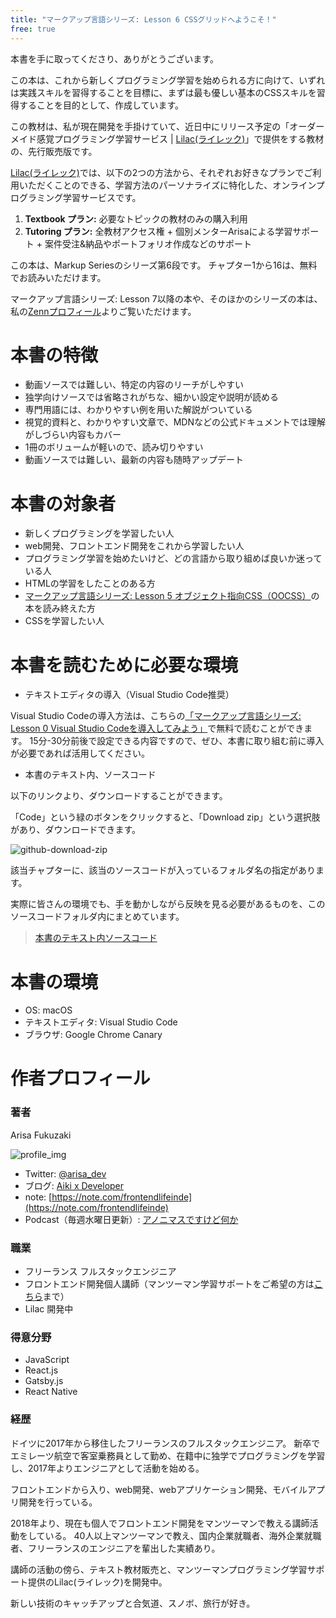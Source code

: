 ```yaml
---
title: "マークアップ言語シリーズ: Lesson 6 CSSグリッドへようこそ！"
free: true
---
```


本書を手に取ってくださり、ありがとうございます。

この本は、これから新しくプログラミング学習を始められる方に向けて、いずれは実践スキルを習得することを目標に、まずは最も優しい基本のCSSスキルを習得することを目的として、作成しています。

この教材は、私が現在開発を手掛けていて、近日中にリリース予定の「オーダーメイド感覚プログラミング学習サービス | [Lilac(ライレック)](https://note.com/frontendlifeinde/m/m9b8feda1d547)」で提供をする教材の、先行販売版です。

[Lilac(ライレック)](https://note.com/frontendlifeinde/m/m9b8feda1d547)では、以下の2つの方法から、それぞれお好きなプランでご利用いただくことのできる、学習方法のパーソナライズに特化した、オンラインプログラミング学習サービスです。

1. **Textbook プラン:** 必要なトピックの教材のみの購入利用
2. **Tutoring プラン:** 全教材アクセス権 + 個別メンターArisaによる学習サポート + 案件受注&納品やポートフォリオ作成などのサポート

この本は、Markup Seriesのシリーズ第6段です。
チャプター1から16は、無料でお読みいただけます。

マークアップ言語シリーズ: Lesson 7以降の本や、そのほかのシリーズの本は、私の[Zennプロフィール](https://zenn.dev/arisa_dev)よりご覧いただけます。

# 本書の特徴

- 動画ソースでは難しい、特定の内容のリーチがしやすい
- 独学向けソースでは省略されがちな、細かい設定や説明が読める
- 専門用語には、わかりやすい例を用いた解説がついている
- 視覚的資料と、わかりやすい文章で、MDNなどの公式ドキュメントでは理解がしづらい内容もカバー
- 1冊のボリュームが軽いので、読み切りやすい
- 動画ソースでは難しい、最新の内容も随時アップデート

# 本書の対象者

- 新しくプログラミングを学習したい人
- web開発、フロントエンド開発をこれから学習したい人
- プログラミング学習を始めたいけど、どの言語から取り組めば良いか迷っている人
- HTMLの学習をしたことのある方
- [マークアップ言語シリーズ: Lesson 5 オブジェクト指向CSS（OOCSS）](https://zenn.dev/arisa_dev/books/markup-lesson5)の本を読み終えた方
- CSSを学習したい人

# 本書を読むために必要な環境

- テキストエディタの導入（Visual Studio Code推奨）

Visual Studio Codeの導入方法は、こちらの[「マークアップ言語シリーズ: Lesson 0 Visual Studio Codeを導入してみよう」](https://zenn.dev/arisa_dev/books/markup-lesson0)で無料で読むことができます。
15分-30分前後で設定できる内容ですので、ぜひ、本書に取り組む前に導入が必要であれば活用してください。

- 本書のテキスト内、ソースコード

以下のリンクより、ダウンロードすることができます。

「Code」という緑のボタンをクリックすると、「Download zip」という選択肢があり、ダウンロードできます。

![github-download-zip](https://storage.googleapis.com/zenn-user-upload/ka8fydr34z9opq7lh7ismgsacnaf)

該当チャプターに、該当のソースコードが入っているフォルダ名の指定があります。

実際に皆さんの環境でも、手を動かしながら反映を見る必要があるものを、このソースコードフォルダ内にまとめています。

> [本書のテキスト内ソースコード](https://github.com/schabibi1/zenn-book-challenges)

# 本書の環境

- OS: macOS
- テキストエディタ: Visual Studio Code
- ブラウザ: Google Chrome Canary

# 作者プロフィール

### 著者

Arisa Fukuzaki

![profile_img](https://storage.googleapis.com/zenn-user-upload/u7ka3507985si7cc9s047g7rt4gx)

- Twitter: [@arisa_dev](https://twitter.com/arisa_dev)
- ブログ: [Aiki x Developer](https://aiki-developer.com)
- note: [https://note.com/frontendlifeinde](https://note.com/frontendlifeinde)
- Podcast（毎週水曜日更新）: [アノニマスですけど何か](https://note.com/frontendlifeinde/m/m14ff18669c56)

### 職業
- フリーランス フルスタックエンジニア
- フロントエンド開発個人講師（マンツーマン学習サポートをご希望の方は[こちら](https://aiki-developer.com/contact)まで）
- Lilac 開発中

### 得意分野
- JavaScript
- React.js
- Gatsby.js
- React Native

### 経歴
ドイツに2017年から移住したフリーランスのフルスタックエンジニア。
新卒でエミレーツ航空で客室乗務員として勤め、在籍中に独学でプログラミングを学習し、2017年よりエンジニアとして活動を始める。

フロントエンドから入り、web開発、webアプリケーション開発、モバイルアプリ開発を行っている。

2018年より、現在も個人でフロントエンド開発をマンツーマンで教える講師活動をしている。
40人以上マンツーマンで教え、国内企業就職者、海外企業就職者、フリーランスのエンジニアを輩出した実績あり。

講師の活動の傍ら、テキスト教材販売と、マンツーマンプログラミング学習サポート提供のLilac(ライレック)を開発中。

新しい技術のキャッチアップと合気道、スノボ、旅行が好き。